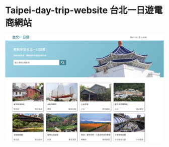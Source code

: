 # Taipei-day-trip-website 台北一日遊電商網站
![](https://github.com/ttiverson3/taipei-day-trip-website/blob/develop/data/imgs/index.png)
